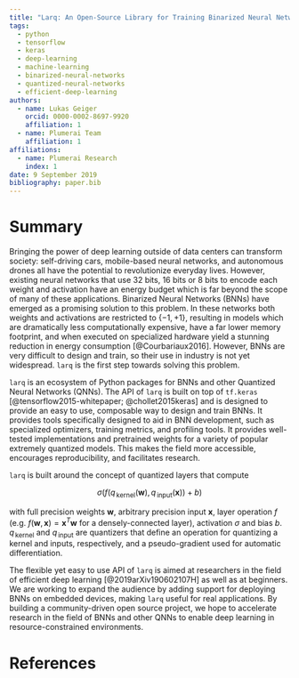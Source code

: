 ```yaml
---
title: "Larq: An Open-Source Library for Training Binarized Neural Networks"
tags:
  - python
  - tensorflow
  - keras
  - deep-learning
  - machine-learning
  - binarized-neural-networks
  - quantized-neural-networks
  - efficient-deep-learning
authors:
  - name: Lukas Geiger
    orcid: 0000-0002-8697-9920
    affiliation: 1
  - name: Plumerai Team
    affiliation: 1
affiliations:
  - name: Plumerai Research
    index: 1
date: 9 September 2019
bibliography: paper.bib
---
```


# Summary

Bringing the power of deep learning outside of data centers can transform society: self-driving cars, mobile-based neural networks, and autonomous drones all have the potential to revolutionize everyday lives.
However, existing neural networks that use 32 bits, 16 bits or 8 bits to encode each weight and activation have an energy budget which is far beyond the scope of many of these applications.
Binarized Neural Networks (BNNs) have emerged as a promising solution to this problem. In these networks both weights and activations are restricted to $\{−1, +1\}$, resulting in models which are dramatically less computationally expensive, have a far lower memory footprint, and when executed on specialized hardware yield a stunning reduction in energy consumption [@Courbariaux2016].
However, BNNs are very difficult to design and train, so their use in industry is not yet widespread. `larq` is the first step towards solving this problem.

`larq` is an ecosystem of Python packages for BNNs and other Quantized Neural Networks (QNNs).
The API of `larq` is built on top of `tf.keras` [@tensorflow2015-whitepaper; @chollet2015keras] and is designed to provide an easy to use, composable way to design and train BNNs. It provides tools specifically designed to aid in BNN development, such as specialized optimizers, training metrics, and profiling tools.
It provides well-tested implementations and pretrained weights for a variety of popular extremely quantized models. This makes the field more accessible, encourages reproducibility, and facilitates research.

`larq` is built around the concept of quantized layers that compute

$$
\sigma(f(q_{\, \mathrm{kernel}}(\boldsymbol{w}), q_{\, \mathrm{input}}(\boldsymbol{x})) + b)
$$

with full precision weights $\boldsymbol{w}$, arbitrary precision input $\boldsymbol{x}$, layer operation $f$ (e.g. $f(\boldsymbol{w}, \boldsymbol{x}) = \boldsymbol{x}^T \boldsymbol{w}$ for a densely-connected layer), activation $\sigma$ and bias $b$.
$q_{\, \mathrm{kernel}}$ and $q_{\, \mathrm{input}}$ are quantizers that define an operation for quantizing a kernel and inputs, respectively, and a pseudo-gradient used for automatic differentiation.

The flexible yet easy to use API of `larq` is aimed at researchers in the field of efficient deep learning [@2019arXiv190602107H] as well as at beginners.
We are working to expand the audience by adding support for deploying BNNs on embedded devices, making `larq` useful for real applications. By building a community-driven open source project, we hope to accelerate research in the field of BNNs and other QNNs to enable deep learning in resource-constrained environments.

# References
